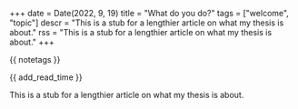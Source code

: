 +++
date = Date(2022, 9, 19)
title = "What do you do?"
tags = ["welcome", "topic"]
descr = "This is a stub for a lengthier article on what my thesis is about."
rss = "This is a stub for a lengthier article on what my thesis is about."
+++

{{ notetags }}

{{ add_read_time }}

This is a stub for a lengthier article on what my thesis is about.
